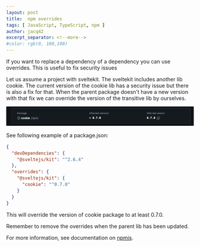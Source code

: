 ```yaml
---
layout: post
title:  npm overrides
tags: [ JavaScript, TypeScript, npm ]
author: jacq42
excerpt_separator: <!--more-->
#color: rgb(0, 100,100)
---
```


<!--more-->

If you want to replace a dependency of a dependency you can use overrides.
This is useful to fix security issues

Let us assume a project with sveltekit. The sveltekit includes another lib cookie. The current version of the 
cookie lib has a security issue but there is also a fix for that. When the parent package doesn't have a new version with 
that fix we can override the version of the transitive lib by ourselves.

![image](../assets/img/blog/dependabotSecurityIssue.png)

See following example of a package.json:

```json
{
  "devDependencies": {
    "@sveltejs/kit": "^2.6.4"
  },
  "overrides": {
    "@sveltejs/kit": {
      "cookie": "^0.7.0"
    }
  }
}
```

This will override the version of cookie package to at least 0.7.0.

Remember to remove the overrides when the parent lib has been updated.

For more information, see documentation on [npmjs](https://docs.npmjs.com/cli/v9/configuring-npm/package-json#overrides).